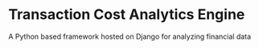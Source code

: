 # Transaction Cost Analytics Engine
 A Python based framework hosted on Django for analyzing financial data
